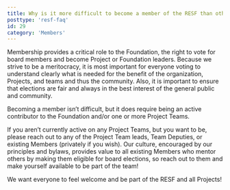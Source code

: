 ```yaml
---
title: Why is it more difficult to become a member of the RESF than other open source foundations?
posttype: 'resf-faq'
id: 29
category: 'Members'
---
```


Membership provides a critical role to the Foundation, the right to vote for board members and become Project or Foundation leaders. Because we strive to be a meritocracy, it is most important for everyone voting to understand clearly what is needed for the benefit of the organization, Projects, and teams and thus the community. Also, it is important to ensure that elections are fair and always in the best interest of the general public and community.

Becoming a member isn’t difficult, but it does require being an active contributor to the Foundation and/or one or more Project Teams.

If you aren’t currently active on any Project Teams, but you want to be, please reach out to any of the Project Team leads, Team Deputies, or existing Members (privately if you wish). Our culture, encouraged by our principles and bylaws, provides value to all existing Members who mentor others by making them eligible for board elections, so reach out to them and make yourself available to be part of the team!

We want everyone to feel welcome and be part of the RESF and all Projects!
